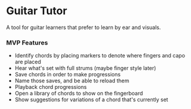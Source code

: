 # Guitar Tutor

A tool for guitar learners that prefer to learn by ear and visuals.

### MVP Features

- Identify chords by placing markers to denote where fingers and capo are placed
- Hear what's set with full strums (maybe finger style later)
- Save chords in order to make progressions
- Name those saves, and be able to reload them
- Playback chord progressions
- Open a library of chords to show on the fingerboard
- Show suggestions for variations of a chord that's currently set
